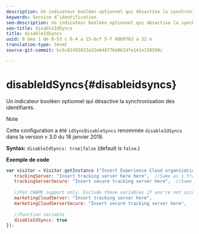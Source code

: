 ```yaml
---
description: Un indicateur booléen optionnel qui désactive la synchronisation des identifiants.
keywords: Service d’identification
seo-description: Un indicateur booléen optionnel qui désactive la synchronisation des identifiants.
seo-title: disableIdSyncs
title: disableIdSyncs
uuid: 8 bea 1 de 8-53 c 8-4 a 15-bcf 5-f 0869763 a 32 e
translation-type: tm+mt
source-git-commit: bc5c81455023e22e64877bb861dfe141e158599c

---
```



# disableIdSyncs{#disableidsyncs}

Un indicateur booléen optionnel qui désactive la synchronisation des identifiants.

>[!NOTE]
>
>Cette configuration a été `idSyncDisableSyncs` renommée `disableIdSyncs` dans la version v 3.0 du 18 janvier 2018.

**Syntax:** `disableIdSyncs: true|false` (default is `false`.)

**Exemple de code**

```js
var visitor = Visitor.getInstance ("Insert Experience Cloud organization ID here",{ 
   trackingServer: "Insert tracking server here here",  //Same as s.trackingServer 
   trackingServerSecure: "Insert secure tracking server here",  //Same as s.trackingServerSecure 
 
   //For CNAME support only. Exclude these variables if you're not using CNAME 
   marketingCloudServer: "Insert tracking server here", 
   marketingCloudServerSecure: "Insert secure tracking server here", 
 
   //Function variable 
   disableIdSyncs: true 
});
```

